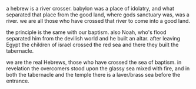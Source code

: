 a hebrew is a river crosser. babylon was a place of idolatry, and what separated that
place from the good land, where gods sanctuary was, was a river. we are all those who
have crossed that river to come into a good land.

the principle is the same with our baptism. also Noah, who's flood separated him from the devilish world and he built an altar. after leaving Egypt the children of israel crossed the red sea and there they built the tabernacle.

we are the real Hebrews, those who have crossed the sea of baptism. in revelation the overcomers stood upon the glassy sea mixed with fire, and in both the tabernacle and the temple there is a laver/brass sea before the entrance.
